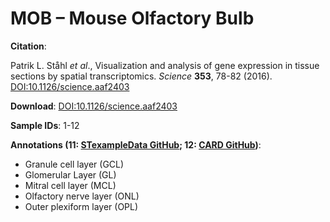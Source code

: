 # MOB – Mouse Olfactory Bulb

**Citation**:  

Patrik L. Ståhl *et al*., Visualization and analysis of gene expression in tissue sections by spatial transcriptomics. *Science* **353**, 78-82 (2016). [DOI:10.1126/science.aaf2403](https://www.science.org/doi/10.1126/science.aaf2403)

**Download**: [DOI:10.1126/science.aaf2403](https://www.spatialresearch.org/resources-published-datasets/doi-10-1126science-aaf2403/)  

**Sample IDs**: 1-12

**Annotations (11: [STexampleData GitHub](https://github.com/lmweber/STexampleData); 12: [CARD GitHub](https://github.com/YMa-lab/CARD))**:
- Granule cell layer (GCL)
- Glomerular Layer (GL)
- Mitral cell layer (MCL)
- Olfactory nerve layer (ONL)
- Outer plexiform layer (OPL)
